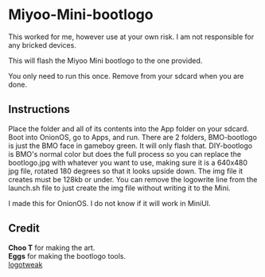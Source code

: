 # Miyoo-Mini-bootlogo
This worked for me, however use at your own risk. I am not responsible for any bricked devices.
  
This will flash the Miyoo Mini bootlogo to the one provided.  
  
You only need to run this once. Remove from your sdcard when you are done.  
  
## Instructions ##
Place the folder and all of its contents into the App folder on your sdcard. Boot into OnionOS, go to Apps, and run. There are 2 folders, BMO-bootlogo is just the BMO face in gameboy green. It will only flash that. DIY-bootlogo is BMO's normal color but does the full process so you can replace the bootlogo.jpg with whatever you want to use, making sure it is a 640x480 jpg file, rotated 180 degrees so that it looks upside down. The img file it creates must be 128kb or under. You can remove the logowrite line from the launch.sh file to just create the img file without writing it to the Mini.
  
I made this for OnionOS. I do not know if it will work in MiniUI.
  
## Credit ##
**Choo T** for making the art.  
**Eggs** for making the bootlogo tools.  
[logotweak](https://www.dropbox.com/sh/hqcsr1h1d7f8nr3/AABtSOygIX_e4mio3rkLetWTa)
